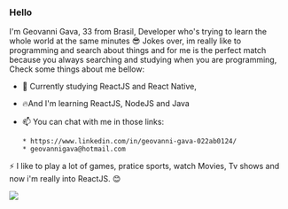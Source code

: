 ### Hello 

     
   I'm Geovanni Gava, 33 from Brasil, Developer who's trying to learn the whole world at the same minutes :sunglasses: 
   Jokes over, im really like to programming and search about things and for me is the perfect match because you always searching and studying when you are programming,
   Check some things about me bellow:

- 🔭 Currently studying ReactJS and React Native,
- :fire:And I'm learning ReactJS, NodeJS and Java
- 📫 You can chat with me in those links: 

      * https://www.linkedin.com/in/geovanni-gava-022ab0124/
      * geovannigava@hotmail.com

      
 ⚡ I like to play a lot of games, pratice sports, watch Movies, Tv shows and now i'm really into ReactJS. :blush:
 
 ![](https://komarev.com/ghpvc/?username=geovannigava)

